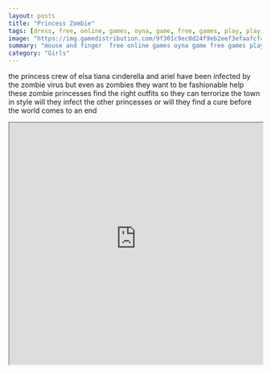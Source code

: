 ```yaml
---
layout: posts
title: "Princess Zombie"
tags: [dress, free, online, games, oyna, game, free, games, play, play, games]
image: "https://img.gamedistribution.com/9f301c9ec0d24f9eb2eef3efaafcf4d2.jpg"
summary: "mouse and finger  free online games oyna game free games play play games"
category: "Girls"
---
```


the princess crew of elsa tiana cinderella and ariel have been infected by the zombie virus but even as zombies they want to be fashionable help these zombie princesses find the right outfits so they can terrorize the town in style will they infect the other princesses or will they find a cure before the world comes to an end

<iframe width="100%" height="480px;" src="https://html5.gamedistribution.com/9f301c9ec0d24f9eb2eef3efaafcf4d2/"></iframe>